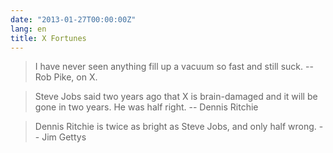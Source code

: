 ```yaml
---
date: "2013-01-27T00:00:00Z"
lang: en
title: X Fortunes
---
```


> I have never seen anything fill up a vacuum so fast and still suck.
>		-- Rob Pike, on X.

> Steve Jobs said two years ago that X is brain-damaged and it will be
> gone in two years.  He was half right.
>		-- Dennis Ritchie

> Dennis Ritchie is twice as bright as Steve Jobs, and only half
> wrong.
>		-- Jim Gettys
